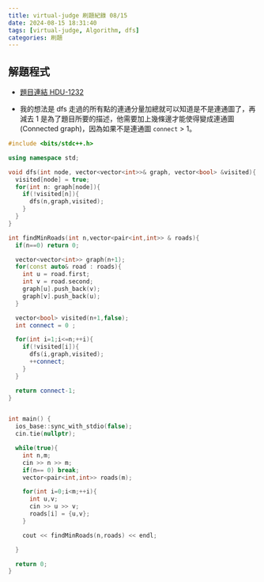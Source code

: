 ```yaml
---
title: virtual-judge 刷題紀錄 08/15
date: 2024-08-15 18:31:40
tags: [virtual-judge, Algorithm, dfs]
categories: 刷題
---
```


## 解題程式

* [題目連結 HDU-1232](https://vjudge.net/problem/HDU-1232)

* 我的想法是 dfs 走過的所有點的連通分量加總就可以知道是不是連通圖了，再減去 1 是為了題目所要的描述，他需要加上幾條邊才能使得變成連通圖 (Connected graph)，因為如果不是連通圖 `connect` > 1。

```c++
#include <bits/stdc++.h>

using namespace std;

void dfs(int node, vector<vector<int>>& graph, vector<bool> &visited){
  visited[node] = true;
  for(int n: graph[node]){
    if(!visited[n]){
      dfs(n,graph,visited);
    }
  }
}

int findMinRoads(int n,vector<pair<int,int>> & roads){
  if(n==0) return 0;

  vector<vector<int>> graph(n+1);
  for(const auto& road : roads){
    int u = road.first;
    int v = road.second;
    graph[u].push_back(v);
    graph[v].push_back(u);
  }

  vector<bool> visited(n+1,false);
  int connect = 0 ;

  for(int i=1;i<=n;++i){
    if(!visited[i]){
      dfs(i,graph,visited);
      ++connect;
    }
  }

  return connect-1;
}


int main() {
  ios_base::sync_with_stdio(false);
  cin.tie(nullptr);

  while(true){
    int n,m;
    cin >> n >> m;
    if(n== 0) break;
    vector<pair<int,int>> roads(m);

    for(int i=0;i<m;++i){
      int u,v;
      cin >> u >> v;
      roads[i] = {u,v};
    }

    cout << findMinRoads(n,roads) << endl;

  }

  return 0;
}
```
